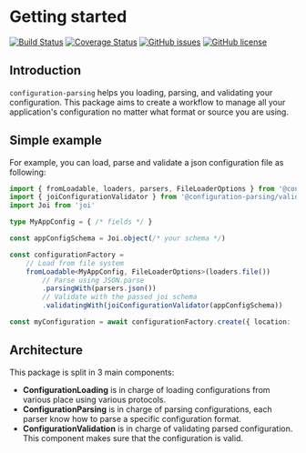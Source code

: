 # Getting started

[![Build Status](https://travis-ci.com/botflux/configuration-parsing.svg?branch=main)](https://travis-ci.com/botflux/configuration-parsing)
[![Coverage Status](https://coveralls.io/repos/github/botflux/configuration-parsing/badge.svg?branch=main)](https://coveralls.io/github/botflux/configuration-parsing?branch=main)
[![GitHub issues](https://img.shields.io/github/issues/botflux/configuration-parsing.svg)](https://GitHub.com/botflux/configuration-parsing/issues/)
[![GitHub license](https://img.shields.io/github/license/botflux/configuration-parsing.svg)](https://github.com/botflux/configuration-parsing/blob/main/LICENSE)

## Introduction

`configuration-parsing` helps you loading, parsing, and validating your configuration. This package aims to create a workflow to manage all your application's configuration
no matter what format or source you are using.

## Simple example

For example, you can load, parse and validate a json configuration file as following: 

```typescript
import { fromLoadable, loaders, parsers, FileLoaderOptions } from '@configuration-parsing/core'
import { joiConfigurationValidator } from '@configuration-parsing/validator-joi'
import Joi from 'joi'

type MyAppConfig = { /* fields */ }

const appConfigSchema = Joi.object(/* your schema */)

const configurationFactory = 
    // Load from file system
    fromLoadable<MyAppConfig, FileLoaderOptions>(loaders.file())
        // Parse using JSON.parse
        .parsingWith(parsers.json())
        // Validate with the passed joi schema
        .validatingWith(joiConfigurationValidator(appConfigSchema))

const myConfiguration = await configurationFactory.create({ location: 'path/to/my/config.json' })
```

## Architecture

This package is split in 3 main components:

- __ConfigurationLoading__ is in charge of loading configurations from various place using various protocols.
- __ConfigurationParsing__ is in charge of parsing configurations, each parser know how to parse a specific configuration format.
- __ConfigurationValidation__ is in charge of validating parsed configuration. This component makes sure that the configuration is valid.
